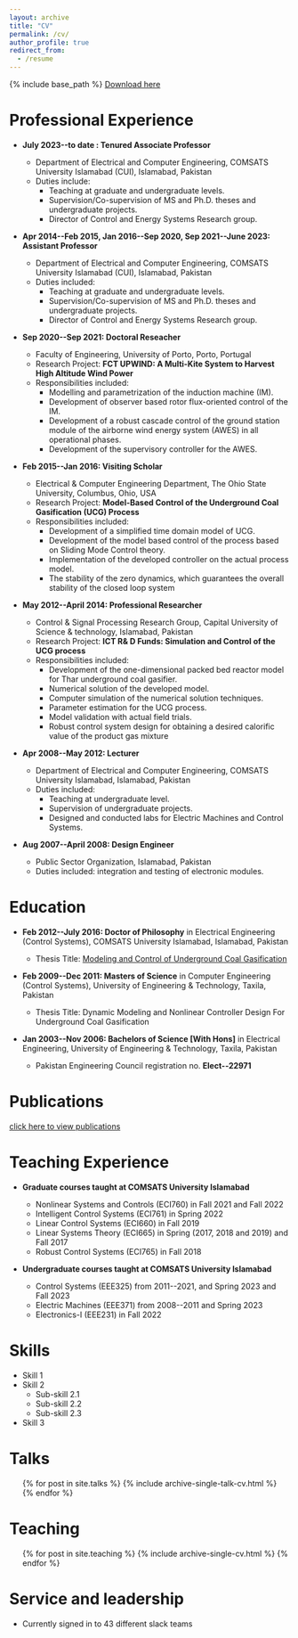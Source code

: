 ```yaml
---
layout: archive
title: "CV"
permalink: /cv/
author_profile: true
redirect_from:
  - /resume
---
```


{% include base_path %}
[Download here](https://aauppal.github.io/files/latex_cv.pdf)

Professional Experience
======
* **July 2023--to date : Tenured Associate Professor**
  * Department of Electrical and Computer Engineering, COMSATS University Islamabad (CUI), Islamabad, Pakistan
  * Duties include:
    * Teaching at graduate and undergraduate levels.
    * Supervision/Co-supervision of MS and Ph.D. theses and undergraduate projects.
    * Director of Control and Energy Systems Research group.
 
* **Apr 2014--Feb 2015, Jan 2016--Sep 2020, Sep 2021--June 2023: Assistant Professor**
  * Department of Electrical and Computer Engineering, COMSATS University Islamabad (CUI), Islamabad, Pakistan
  * Duties included:
    * Teaching at graduate and undergraduate levels.
    * Supervision/Co-supervision of MS and Ph.D. theses and undergraduate projects.
    * Director of Control and Energy Systems Research group.
   
* **Sep 2020--Sep 2021: Doctoral Reseacher**
  * Faculty of Engineering, University of Porto, Porto, Portugal
  * Research Project: **FCT UPWIND: A Multi-Kite System to Harvest High Altitude Wind Power**
  * Responsibilities included:
     * Modelling and parametrization of the induction machine (IM).
     * Development of observer based rotor flux-oriented control of the IM.
     * Development of a robust cascade control of the ground station module of the airborne wind energy system (AWES) in all operational phases.
     * Development of the supervisory controller for the AWES.
   
* **Feb 2015--Jan 2016: Visiting Scholar**
  * Electrical & Computer Engineering Department, The Ohio State University, Columbus, Ohio, USA
  * Research Project: **Model-Based Control of the Underground Coal Gasification (UCG) Process**
  * Responsibilities included:
    * Development of a simplified time domain model of UCG.
    * Development of the model based control of the process based on Sliding Mode Control theory.
    * Implementation of the developed controller on the actual process model.
    * The stability of the zero dynamics, which guarantees the overall stability of the closed loop system
   
* **May 2012--April 2014: Professional Researcher**
  * Control & Signal Processing Research Group, Capital University of Science & technology, Islamabad, Pakistan
  * Research Project: **ICT R& D Funds: Simulation and Control of the UCG process**
  * Responsibilities included:
    * Development of the one-dimensional packed bed reactor model for Thar underground coal gasifier.
    * Numerical solution of the developed model.
    * Computer simulation of the numerical solution techniques.
    * Parameter estimation for the UCG process.
    * Model validation with actual field trials.
    * Robust control system design for obtaining a desired calorific value of the product gas mixture
   
* **Apr 2008--May 2012: Lecturer**
  * Department of Electrical and Computer Engineering, COMSATS University Islamabad, Islamabad, Pakistan
  * Duties included:
    * Teaching at undergraduate level.
    * Supervision of undergraduate projects.
    * Designed and conducted labs for Electric Machines and Control Systems.
   
* **Aug 2007--April 2008: Design Engineer**
  * Public Sector Organization, Islamabad, Pakistan
  * Duties included: integration and testing of electronic modules.  

Education
======
* **Feb 2012--July 2016: Doctor of Philosophy** in Electrical Engineering (Control Systems), COMSATS University Islamabad, Islamabad, Pakistan
  * Thesis Title: [Modeling and Control of Underground Coal Gasification](https://aauppal.github.io/files/PhD_thesis_aauppal.pdf)
 
* **Feb 2009--Dec 2011: Masters of Science** in Computer Engineering (Control Systems), University of Engineering & Technology, Taxila, Pakistan
  * Thesis Title: Dynamic Modeling and Nonlinear Controller Design For Underground Coal Gasification
 
* **Jan 2003--Nov 2006: Bachelors of Science [With Hons]** in Electrical Engineering, University of Engineering & Technology, Taxila, Pakistan
  * Pakistan Engineering Council registration no. **Elect--22971**
 
Publications
======
[click here to view publications](https://aauppal.github.io/publications/)
 
Teaching Experience
======
* **Graduate courses taught at COMSATS University Islamabad**
  * Nonlinear Systems and Controls (ECI760) in Fall 2021 and Fall 2022
  * Intelligent Control Systems (ECI761) in Spring 2022 
  * Linear Control Systems (ECI660) in Fall 2019
  * Linear Systems Theory (ECI665) in Spring (2017, 2018 and 2019) and Fall 2017
  * Robust Control Systems (ECI765) in Fall 2018
 
* **Undergraduate courses taught at COMSATS University Islamabad**
  * Control Systems (EEE325) from 2011--2021, and Spring 2023 and Fall 2023
  * Electric Machines (EEE371) from 2008--2011 and Spring 2023
  * Electronics-I (EEE231) in Fall 2022  
  
Skills
======
* Skill 1
* Skill 2
  * Sub-skill 2.1
  * Sub-skill 2.2
  * Sub-skill 2.3
* Skill 3


Talks
======
  <ul>{% for post in site.talks %}
    {% include archive-single-talk-cv.html %}
  {% endfor %}</ul>
  
Teaching
======
  <ul>{% for post in site.teaching %}
    {% include archive-single-cv.html %}
  {% endfor %}</ul>
  
Service and leadership
======
* Currently signed in to 43 different slack teams
